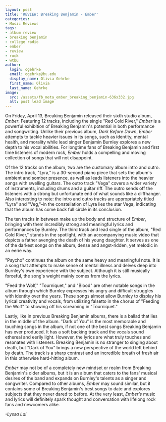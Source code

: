 ```yaml
---
layout: post
title: 'REVIEW: Breaking Benjamin - Ember'
categories:
- Music Reviews
tags:
- album review
- breaking benjamin
- college radio
- ember
- review
- rock
- wtbu
author:
  login: ogehrke
  email: ogehrke@bu.edu
  display_name: Olivia Gehrke
  first_name: Olivia
  last_name: Gehrke
image:
  src: /assets/fb_meta_ember_breaking_benjamin-636x332.jpg
  alt: post lead image
---
```


On Friday, April 13, Breaking Benjamin released their sixth studio album, _Ember_. Featuring 12 tracks, including the single "Red Cold River," _Ember_ is a powerful exhibition of Breaking Benjamin's potential in both performance and songwriting. Unlike their previous album, _Dark Before Dawn_, _Ember_ attempts to tackle heavier issues in its songs, such as identity, mental health, and morality while lead singer Benjamin Burnley explores a new depth to his vocal abilities. For longtime fans of Breaking Benjamin and first time listeners of modern rock, _Ember_ holds a compelling and moving collection of songs that will not disappoint.

Of the 12 tracks on the album, two are the customary album intro and outro. The intro track, "Lyra," is a 30-second piano piece that sets the album's ambient and somber presence, as well as leads listeners into the heavier songs with swelling guitars. The outro track "Vega" covers a wider variety of instruments, including drums and a guitar riff. The outro sends off the listeners with a strong but unfortunate end of what sounds like a cliffhanger. Also interesting to note: the intro and outro tracks are appropriately titled "Lyra" and "Veg,"–in the constellation of Lyra lies the star Vega, indicating that the album has come back full circle in its conclusion.

The ten tracks in between make up the body and structure of _Ember_, bringing with them incredibly strong and meaningful lyrics and performances by Burnley. The third track and lead single of the album, "Red Cold River," stands in the spotlight, with an accompanying music video that depicts a father avenging the death of his young daughter. It serves as one of the darkest songs on the album, dense and angst-ridden, yet melodic in an eerie way.

"Psycho" continues the album on the same heavy and meaningful note. It is a song that attempts to make sense of mental illness and delves deep into Burnley's own experience with the subject. Although it is still musically forceful, the song's weight mainly comes from the lyrics.

"Feed the Wolf," "Tourniquet," and "Blood" are other notable songs in the album through which Burnley expresses his angry and difficult struggles with identity over the years. These songs almost allow Burnley to display his lyrical creativity and vocals, from utilizing falsetto in the chorus of "Feeding the Wolf" to showing off his screaming in "Tourniquet."

Lastly, like in previous Breaking Benjamin albums, there is a ballad that lies in the middle of the album. "Dark of You" is the most memorable and touching songs in the album, if not one of the best songs Breaking Benjamin has ever produced. It has a soft backing track and the vocals sound ethereal and eerily light. However, the lyrics are what truly touches and resonates with listeners. Breaking Benjamin is no stranger to singing about death, but "Dark of You" brings a new perspective of the world left behind by death. The track is a sharp contrast and an incredible breath of fresh air in this otherwise hard-hitting album.

_Ember_ may not be of a completely new mindset or realm from Breaking Benjamin's older albums, but it is an album that caters to the fans' musical desires of the band and expands on Burnley's talents as a singer and songwriter. Compared to other albums, _Ember_ may sound similar, but it contains some of Breaking Benjamin's best songs to date and explores subjects that they never dared to before. At the very least, _Ember’s_ music and lyrics will definitely spark thought and conversation with lifelong rock fans and newcomers alike.

_\-Lyssa Lai_